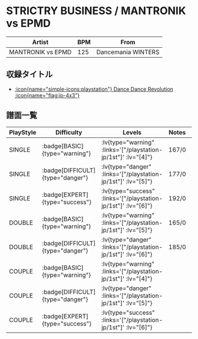 # STRICTRY BUSINESS / MANTRONIK vs EPMD

|Artist|BPM|From|
|------|---|----|
|MANTRONIK vs EPMD|125|Dancemania WINTERS|

## 収録タイトル

- [:icon{name="simple-icons:playstation"} Dance Dance Revolution :icon{name="flag:jp-4x3"}](/playstation-jp/1st)

## 譜面一覧

|PlayStyle|Difficulty|Levels|Notes|Movie|
|---------|----------|------|-----|-----|
|SINGLE| :badge[BASIC]{type="warning"}| :lv{type="warning" :links='["/playstation-jp/1st"]' :lv="[4]"}|167/0||
|SINGLE| :badge[DIFFICULT]{type="danger"}| :lv{type="danger" :links='["/playstation-jp/1st"]' :lv="[5]"}|177/0||
|SINGLE| :badge[EXPERT]{type="success"}| :lv{type="success" :links='["/playstation-jp/1st"]' :lv="[6]"}|192/0||
|DOUBLE| :badge[BASIC]{type="warning"}| :lv{type="warning" :links='["/playstation-jp/1st"]' :lv="[5]"}|165/0||
|DOUBLE| :badge[DIFFICULT]{type="danger"}| :lv{type="danger" :links='["/playstation-jp/1st"]' :lv="[6]"}|185/0||
|COUPLE| :badge[BASIC]{type="warning"}| :lv{type="warning" :links='["/playstation-jp/1st"]' :lv="[4]"}|||
|COUPLE| :badge[DIFFICULT]{type="danger"}| :lv{type="danger" :links='["/playstation-jp/1st"]' :lv="[5]"}|||
|COUPLE| :badge[EXPERT]{type="success"}| :lv{type="success" :links='["/playstation-jp/1st"]' :lv="[6]"}|||
